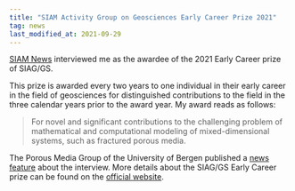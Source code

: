 ```yaml
---
title: "SIAM Activity Group on Geosciences Early Career Prize 2021"
tag: news
last_modified_at: 2021-09-29
---
```


[SIAM News](https://sinews.siam.org/Details-Page/june-2021-prize-spotlight#wb) interviewed me as the awardee of the 2021 Early Career prize of SIAG/GS.

This prize is awarded every two years to one individual in their early career in the field of geosciences for distinguished contributions to the field in the three calendar years prior to the award year. My award reads as follows:
> For novel and significant contributions to the challenging problem of mathematical and computational modeling of mixed-dimensional systems, such as fractured porous media.

The Porous Media Group of the University of Bergen published a [news feature](https://www.uib.no/en/rg/pmg/148345/siam-gsprize-spotlight-wietse-boon) about the interview. More details about the SIAG/GS Early Career prize can be found on the [official website](https://www.siam.org/prizes-recognition/activity-group-prizes/detail/siag-gs-early-career-prize). 